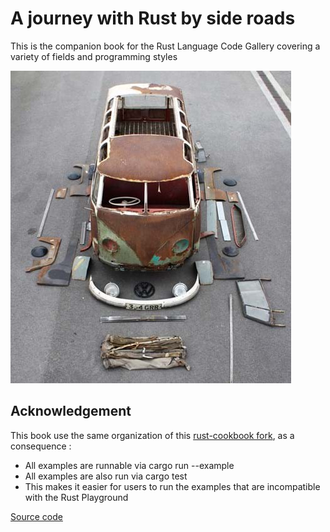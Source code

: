 # A journey with Rust by side roads

This is the companion book for the Rust Language Code Gallery covering a variety of fields and programming styles 

![Image](VW-1960.jpg?raw=true)

## Acknowledgement

This book use the same organization of this [rust-cookbook fork](https://github.com/jamesgraves/rust-cookbook), as a consequence :
* All examples are runnable via cargo run --example
* All examples are also run via cargo test
* This makes it easier for users to run the examples that are incompatible with the Rust Playground

[Source code](https://github.com/newca12/gallery-rs)